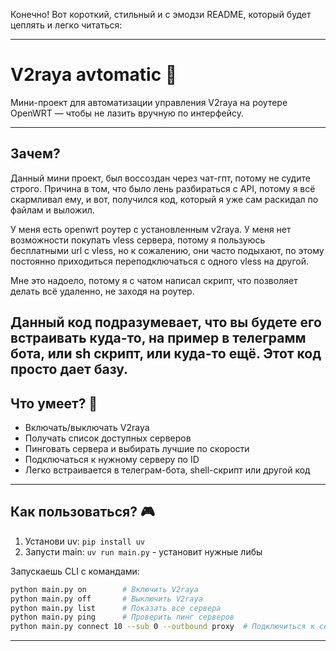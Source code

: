Конечно! Вот короткий, стильный и с эмодзи README, который будет цеплять и легко читаться:

---

# V2raya avtomatic 🚀

Мини-проект для автоматизации управления V2raya на роутере OpenWRT — чтобы не лазить вручную по интерфейсу.

---

## Зачем?

Данный мини проект, был воссоздан через чат-гпт, потому не судите строго.
Причина в том, что было лень разбираться с API, потому я всё скармливал ему, и вот, получился код, который я уже сам раскидал по файлам и выложил.

У меня есть openwrt роутер с установленным v2raya. У меня нет возможности покупать vless сервера, потому я пользуюсь бесплатными url с vless, но к сожалению, они часто подыхают, по этому постоянно приходиться переподключаться с одного vless на другой.

Мне это надоело, потому я с чатом написал скрипт, что позволяет делать всё удаленно, не заходя на роутер.

Данный код подразумевает, что вы будете его встраивать куда-то, на пример в телеграмм бота, или sh скрипт, или куда-то ещё.
Этот код просто дает базу.
---

## Что умеет? 🤖

* Включать/выключать V2raya
* Получать список доступных серверов
* Пинговать сервера и выбирать лучшие по скорости
* Подключаться к нужному серверу по ID
* Легко встраивается в телеграм-бота, shell-скрипт или другой код

---

## Как пользоваться? 🎮

1. Установи uv: `pip install uv`
2. Запусти main: `uv run main.py` - установит нужные либы

Запускаешь CLI с командами:

```bash
python main.py on        # Включить V2raya  
python main.py off       # Выключить V2raya  
python main.py list      # Показать все сервера  
python main.py ping      # Проверить пинг серверов  
python main.py connect 10 --sub 0 --outbound proxy  # Подключиться к серверу с ID=10  
```

---


